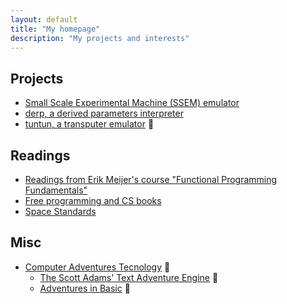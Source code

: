 ```yaml
---
layout: default
title: "My homepage"
description: "My projects and interests"
---
```


## Projects

* [Small Scale Experimental Machine (SSEM) emulator](https://github.com/sreguera/SSEM)
* [derp, a derived parameters interpreter](https://github.com/sreguera/derp)
* [tuntun, a transputer emulator](https://github.com/sreguera/tuntun) :construction:

## Readings

* [Readings from Erik Meijer's course "Functional Programming Fundamentals"](./EM-FPF_Readings.html)
* [Free programming and CS books](./free-cs-books.html)
* [Space Standards](./space-standards.html)

## Misc

* [Computer Adventures Tecnology](./advtech/index.html) :construction:
    * [The Scott Adams' Text Adventure Engine](./advtech/sa-tape-engine.html) :construction:
    * [Adventures in Basic](./advtech/adv-basic.md) :construction: